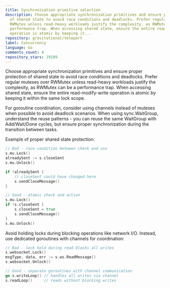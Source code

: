 ```yaml
---
title: Synchronization primitive selection
description: Choose appropriate synchronization primitives and ensure proper protection
  of shared state to avoid race conditions and deadlocks. Prefer regular mutexes over
  RWMutex unless read-heavy workloads justify the complexity, as RWMutex can be a
  performance trap. When accessing shared state, ensure the entire read-modify-write
  operation is atomic by keeping it...
repository: gravitational/teleport
label: Concurrency
language: Go
comments_count: 4
repository_stars: 19109
---
```


Choose appropriate synchronization primitives and ensure proper protection of shared state to avoid race conditions and deadlocks. Prefer regular mutexes over RWMutex unless read-heavy workloads justify the complexity, as RWMutex can be a performance trap. When accessing shared state, ensure the entire read-modify-write operation is atomic by keeping it within the same lock scope.

For goroutine coordination, consider using channels instead of mutexes when possible to avoid deadlock scenarios. When using sync.WaitGroup, understand the reuse patterns - you can reuse the same WaitGroup with Add/Wait/Done cycles, but ensure proper synchronization during the transition between tasks.

Example of proper shared state protection:
```go
// Bad - race condition between check and use
s.mu.Lock()
alreadySent := s.closeSent
s.mu.Unlock()

if !alreadySent {
    // closeSent could have changed here
    s.sendCloseMessage()
}

// Good - atomic check and action
s.mu.Lock()
if !s.closeSent {
    s.closeSent = true
    s.sendCloseMessage()
}
s.mu.Unlock()
```

Avoid holding locks during blocking operations like network I/O. Instead, use dedicated goroutines with channels for coordination:
```go
// Bad - lock held during read blocks all writes
s.websocket.Lock()
msgType, data, err := s.ws.ReadMessage()
s.websocket.Unlock()

// Good - separate goroutines with channel communication
go s.writeLoop() // handles all writes via channel
s.readLoop()     // reads without blocking writes
```